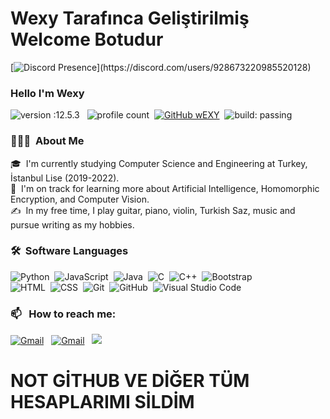   # Wexy Tarafınca Geliştirilmiş Welcome Botudur 
 
[![Discord Presence](https://lanyard-profile-readme.vercel.app/api/928673220985520128?theme=light&bg=7ad3f5&animated=false&hideDiscrim=true&borderRadius=30px&idleMessage=Probably%20doing%20something%20else...)](https://discord.com/users/928673220985520128)

 
 ### Hello I'm Wexy
![version :12.5.3](https://img.shields.io/badge/version-12.5.3-informational) &nbsp;
![profile count](https://komarev.com/ghpvc/?username=wEXY&color=red)&nbsp;
[![GitHub wEXY](https://img.shields.io/github/followers/wEXY?label=follow&style=social)](https://github.com/wEXY)&nbsp;
![build: passing](https://img.shields.io/badge/build-passing-success)
### 👨🏻‍💻 &nbsp;About Me
🎓 &nbsp;I'm currently studying Computer Science and Engineering at Turkey, İstanbul Lise (2019-2022).\
🌱 &nbsp;I'm on track for learning more about Artificial Intelligence, Homomorphic Encryption, and Computer Vision.\
✍️ &nbsp;In my free time, I play guitar, piano, violin, Turkish Saz, music and pursue writing as my hobbies.

### 🛠 &nbsp;Software Languages
![Python](https://img.shields.io/badge/-Python-05122A?style=flat&logo=python)&nbsp;
![JavaScript](https://img.shields.io/badge/-JavaScript-05122A?style=flat&logo=javascript)&nbsp;
![Java](https://img.shields.io/badge/-Java-05122A?style=flat&logo=Java&logoColor=FFA518)&nbsp;
![C](https://img.shields.io/badge/-C-05122A?style=flat&logo=C&logoColor=A8B9CC)&nbsp;
![C++](https://img.shields.io/badge/-C++-05122A?style=flat&logo=C%2B%2B&logoColor=00599C)&nbsp;
![Bootstrap](https://img.shields.io/badge/-Bootstrap-05122A?style=flat&logo=bootstrap&logoColor=563D7C)\
![HTML](https://img.shields.io/badge/-HTML-05122A?style=flat&logo=HTML5)&nbsp;
![CSS](https://img.shields.io/badge/-CSS-05122A?style=flat&logo=CSS3&logoColor=1572B6)&nbsp;
![Git](https://img.shields.io/badge/-Git-05122A?style=flat&logo=git)&nbsp;
![GitHub](https://img.shields.io/badge/-GitHub-05122A?style=flat&logo=github)&nbsp;
![Visual Studio Code](https://img.shields.io/badge/-Visual%20Studio%20Code-05122A?style=flat&logo=visual-studio-code&logoColor=007ACC)&nbsp;

### 📫 &nbsp; How to reach me:
<a href="mailto:wexy@icloud.com"><img alt="Gmail" src="https://img.shields.io/badge/iCloud-D148d36?style=flat&logo=icloud&logoColor=white" /></a> &nbsp;
<a href="https://discord.com/users/928673220985520128"><img alt="Gmail" src="https://img.shields.io/badge/Discord-2f3236?style=flat&logo=discord&logoColor=blue" /></a> &nbsp;
<a href="https://instagram.com/wexy"><img src="https://img.shields.io/badge/@wexy-E4405F?style=flat&logo=Instagram&logoColor=white"/></a> &nbsp;




# NOT GİTHUB VE DİĞER TÜM HESAPLARIMI SİLDİM
